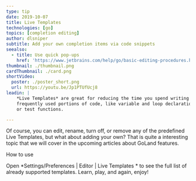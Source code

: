 ```yaml
---
type: tip
date: 2019-10-07
title: Live Templates
technologies: [go]
topics: [completion editing]
author: dlsniper
subtitle: Add your own completion items via code snippets
seealso:
  - title: Use quick pop-ups
    href: 'https://www.jetbrains.com/help/go/basic-editing-procedures.html#quick_popups'
thumbnail: ./thumbnail.png
cardThumbnail: ./card.png
shortVideo:
  poster: ./poster_short.png
  url: https://youtu.be/Jp1PTUfUcj8
leadin: |
    *Live Templates* are great for reducing the time you spend writing 
    frequently used portions of code, like variable and loop declarations, 
    or test functions.

---
```


Of course, you can edit, rename, turn off, or remove any of the predefined 
Live Templates, but what about adding your own? That is quite a interesting 
topic that we will cover in the upcoming articles about GoLand features.

How to use

Open *Settings/Preferences | Editor | Live Templates * to see the full list 
of already supported templates. Learn, play, and again, enjoy!